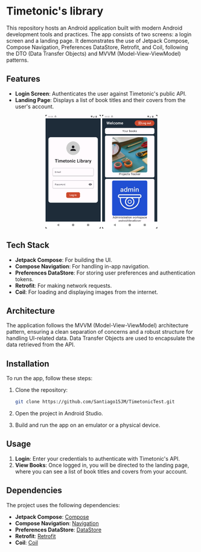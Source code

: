# Timetonic's library

This repository hosts an Android application built with modern Android development tools and practices. The app consists of two screens: a login screen and a landing page. It demonstrates the use of Jetpack Compose, Compose Navigation, Preferences DataStore, Retrofit, and Coil, following the DTO (Data Transfer Objects) and MVVM (Model-View-ViewModel) patterns.

## Features

- **Login Screen**: Authenticates the user against Timetonic's public API.
- **Landing Page**: Displays a list of book titles and their covers from the user's account.

<p align="center">
  <img height="300" src="images/login_ss.png">
  <img height="300" src="images/landing_ss.png">
</p>

## Tech Stack

- **Jetpack Compose**: For building the UI.
- **Compose Navigation**: For handling in-app navigation.
- **Preferences DataStore**: For storing user preferences and authentication tokens.
- **Retrofit**: For making network requests.
- **Coil**: For loading and displaying images from the internet.

## Architecture

The application follows the MVVM (Model-View-ViewModel) architecture pattern, ensuring a clean separation of concerns and a robust structure for handling UI-related data. Data Transfer Objects are used to encapsulate the data retrieved from the API.

## Installation

To run the app, follow these steps:

1. Clone the repository:
    ```bash
    git clone https://github.com/Santiago15JM/TimetonicTest.git
    ```
2. Open the project in Android Studio.

3. Build and run the app on an emulator or a physical device.

## Usage

1. **Login**: Enter your credentials to authenticate with Timetonic's API.
2. **View Books**: Once logged in, you will be directed to the landing page, where you can see a list of book titles and covers from your account.

## Dependencies

The project uses the following dependencies:

- **Jetpack Compose**: [Compose](https://developer.android.com/jetpack/compose)
- **Compose Navigation**: [Navigation](https://developer.android.com/jetpack/compose/navigation)
- **Preferences DataStore**: [DataStore](https://developer.android.com/topic/libraries/architecture/datastore)
- **Retrofit**: [Retrofit](https://square.github.io/retrofit/)
- **Coil**: [Coil](https://coil-kt.github.io/coil/)
